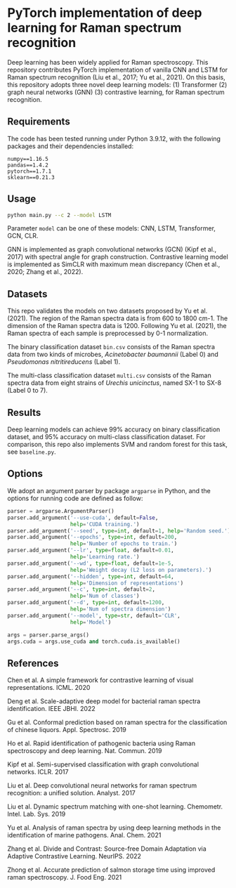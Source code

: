 # PyTorch implementation of deep learning for Raman spectrum recognition

Deep learning has been widely applied for Raman spectroscopy. This repository contributes PyTorch implementation of vanilla CNN and LSTM for Raman spectrum recognition (Liu et al., 2017; Yu et al., 2021). On this basis, this repository adopts three novel deep learning models: (1) Transformer (2) graph neural networks (GNN) (3) contrastive learning, for Raman spectrum recognition.

## Requirements

The code has been tested running under Python 3.9.12, with the following packages and their dependencies installed:

```
numpy==1.16.5
pandas==1.4.2
pytorch==1.7.1
sklearn==0.21.3
```

## Usage

```bash
python main.py --c 2 --model LSTM
```

Parameter `model` can be one of these models: CNN, LSTM, Transformer, GCN, CLR.

GNN is implemented as graph convolutional networks (GCN) (Kipf et al., 2017) with spectral angle for graph construction. Contrastive learning model is implemented as SimCLR with maximum mean discrepancy (Chen et al., 2020; Zhang et al., 2022).

## Datasets

This repo validates the models on two datasets proposed by Yu et al. (2021). The region of the Raman spectra data is from 600 to 1800 cm-1. The dimension of the Raman spectra data is 1200. Following Yu et al. (2021), the Raman spectra of each sample is preprocessed by 0-1 normalization.

The binary classification dataset `bin.csv` consists of the Raman spectra data from two kinds of microbes, *Acinetobacter baumannii* (Label 0) and *Pseudomonas nitritireducens* (Label 1). 

The multi-class classification dataset `multi.csv` consists of the Raman spectra data from eight strains of *Urechis unicinctus*, named SX-1 to SX-8 (Label 0 to 7). 

## Results

Deep learning models can achieve 99% accuracy on binary classification dataset, and 95% accuracy on multi-class classification dataset. For comparison, this repo also implements SVM and random forest for this task, see `baseline.py`.

## Options

We adopt an argument parser by package  `argparse` in Python, and the options for running code are defined as follow:

```python
parser = argparse.ArgumentParser()
parser.add_argument('--use-cuda', default=False,
                    help='CUDA training.')
parser.add_argument('--seed', type=int, default=1, help='Random seed.')
parser.add_argument('--epochs', type=int, default=200,
                    help='Number of epochs to train.')
parser.add_argument('--lr', type=float, default=0.01,
                    help='Learning rate.')
parser.add_argument('--wd', type=float, default=1e-5,
                    help='Weight decay (L2 loss on parameters).')
parser.add_argument('--hidden', type=int, default=64,
                    help='Dimension of representations')
parser.add_argument('--c', type=int, default=2,
                    help='Num of classes')
parser.add_argument('--d', type=int, default=1200,
                    help='Num of spectra dimension')
parser.add_argument('--model', type=str, default='CLR',
                    help='Model')                    

args = parser.parse_args()
args.cuda = args.use_cuda and torch.cuda.is_available()
```

## References

Chen et al. A simple framework for contrastive learning of visual representations. ICML. 2020

Deng et al. Scale-adaptive deep model for bacterial raman spectra identification. IEEE JBHI. 2022

Gu et al. Conformal prediction based on raman spectra for the classification of chinese liquors. Appl. Spectrosc. 2019

Ho et al. Rapid identification of pathogenic bacteria using Raman spectroscopy and deep learning. Nat. Commun. 2019

Kipf et al. Semi-supervised classification with graph convolutional networks. ICLR. 2017

Liu et al. Deep convolutional neural networks for raman spectrum recognition: a unified solution. Analyst. 2017

Liu et al. Dynamic spectrum matching with one-shot learning. Chemometr. Intel. Lab. Sys. 2019

Yu et al. Analysis of raman spectra by using deep learning methods in the identification of marine pathogens. Anal. Chem. 2021

Zhang et al. Divide and Contrast: Source-free Domain Adaptation via Adaptive Contrastive Learning. NeurIPS. 2022

Zhong et al. Accurate prediction of salmon storage time using improved raman spectroscopy. J. Food Eng. 2021